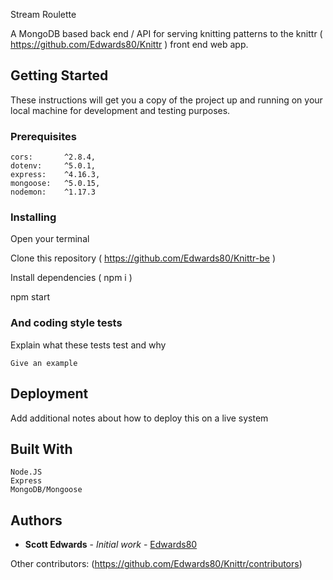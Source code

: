  Stream Roulette

A MongoDB based back end / API for serving knitting patterns to the knittr ( https://github.com/Edwards80/Knittr ) front end web app.

## Getting Started

These instructions will get you a copy of the project up and running on your local machine for development and testing purposes.

### Prerequisites

    cors:       ^2.8.4,
    dotenv:     ^5.0.1,
    express:    ^4.16.3,
    mongoose:   ^5.0.15,
    nodemon:    ^1.17.3
    
### Installing

Open your terminal

Clone this repository ( https://github.com/Edwards80/Knittr-be )

Install dependencies ( npm i )

npm start


### And coding style tests

Explain what these tests test and why

```
Give an example
```

## Deployment

Add additional notes about how to deploy this on a live system

## Built With

    Node.JS
    Express
    MongoDB/Mongoose

## Authors

* **Scott Edwards** - *Initial work* - [Edwards80](https://github.com/Edwards80)

Other contributors: (https://github.com/Edwards80/Knittr/contributors)
